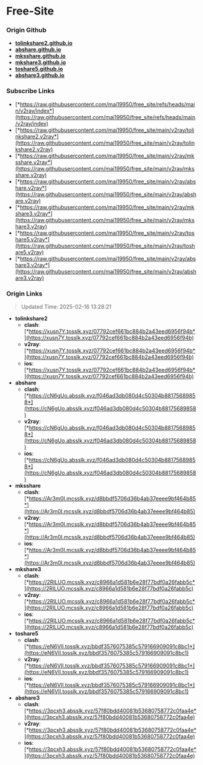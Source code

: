 # Free-Site

### Origin Github

- [**tolinkshare2.github.io**](https://github.com/tolinkshare2/tolinkshare2.github.io)
- [**abshare.github.io**](https://github.com/abshare/abshare.github.io)
- [**mksshare.github.io**](https://github.com/mksshare/mksshare.github.io)
- [**mkshare3.github.io**](https://github.com/mkshare3/mkshare3.github.io)
- [**toshare5.github.io**](https://github.com/toshare5/toshare5.github.io)
- [**abshare3.github.io**](https://github.com/abshare3/abshare3.github.io)

### Subscribe Links

- [*https://raw.githubusercontent.com/mai19950/free_site/refs/heads/main/v2ray/index*](https://raw.githubusercontent.com/mai19950/free_site/refs/heads/main/v2ray/index)
- [*https://raw.githubusercontent.com/mai19950/free_site/main/v2ray/tolinkshare2.v2ray*](https://raw.githubusercontent.com/mai19950/free_site/main/v2ray/tolinkshare2.v2ray)
- [*https://raw.githubusercontent.com/mai19950/free_site/main/v2ray/mksshare.v2ray*](https://raw.githubusercontent.com/mai19950/free_site/main/v2ray/mksshare.v2ray)
- [*https://raw.githubusercontent.com/mai19950/free_site/main/v2ray/abshare.v2ray*](https://raw.githubusercontent.com/mai19950/free_site/main/v2ray/abshare.v2ray)
- [*https://raw.githubusercontent.com/mai19950/free_site/main/v2ray/mkshare3.v2ray*](https://raw.githubusercontent.com/mai19950/free_site/main/v2ray/mkshare3.v2ray)
- [*https://raw.githubusercontent.com/mai19950/free_site/main/v2ray/toshare5.v2ray*](https://raw.githubusercontent.com/mai19950/free_site/main/v2ray/toshare5.v2ray)
- [*https://raw.githubusercontent.com/mai19950/free_site/main/v2ray/abshare3.v2ray*](https://raw.githubusercontent.com/mai19950/free_site/main/v2ray/abshare3.v2ray)

### Origin Links

> Updated Time: 2025-02-16 13:28:21

- **tolinkshare2**
  - **clash**: [*https://xusn7Y.tosslk.xyz/07792cef661bc884b2a43eed6956f94b*](https://xusn7Y.tosslk.xyz/07792cef661bc884b2a43eed6956f94b)
  - **v2ray**: [*https://xusn7Y.tosslk.xyz/07792cef661bc884b2a43eed6956f94b*](https://xusn7Y.tosslk.xyz/07792cef661bc884b2a43eed6956f94b)
  - **ios**: [*https://xusn7Y.tosslk.xyz/07792cef661bc884b2a43eed6956f94b*](https://xusn7Y.tosslk.xyz/07792cef661bc884b2a43eed6956f94b)
- **abshare**
  - **clash**: [*https://cN6gUo.absslk.xyz/f046ad3db080d4c50304b88175689858*](https://cN6gUo.absslk.xyz/f046ad3db080d4c50304b88175689858)
  - **v2ray**: [*https://cN6gUo.absslk.xyz/f046ad3db080d4c50304b88175689858*](https://cN6gUo.absslk.xyz/f046ad3db080d4c50304b88175689858)
  - **ios**: [*https://cN6gUo.absslk.xyz/f046ad3db080d4c50304b88175689858*](https://cN6gUo.absslk.xyz/f046ad3db080d4c50304b88175689858)
- **mksshare**
  - **clash**: [*https://Ar3m0I.mcsslk.xyz/d8bbdf5706d36b4ab37eeee9bf464b85*](https://Ar3m0I.mcsslk.xyz/d8bbdf5706d36b4ab37eeee9bf464b85)
  - **v2ray**: [*https://Ar3m0I.mcsslk.xyz/d8bbdf5706d36b4ab37eeee9bf464b85*](https://Ar3m0I.mcsslk.xyz/d8bbdf5706d36b4ab37eeee9bf464b85)
  - **ios**: [*https://Ar3m0I.mcsslk.xyz/d8bbdf5706d36b4ab37eeee9bf464b85*](https://Ar3m0I.mcsslk.xyz/d8bbdf5706d36b4ab37eeee9bf464b85)
- **mkshare3**
  - **clash**: [*https://2RlLUO.mcsslk.xyz/c8966a1d581b6e28f77bdf0a26fabb5c*](https://2RlLUO.mcsslk.xyz/c8966a1d581b6e28f77bdf0a26fabb5c)
  - **v2ray**: [*https://2RlLUO.mcsslk.xyz/c8966a1d581b6e28f77bdf0a26fabb5c*](https://2RlLUO.mcsslk.xyz/c8966a1d581b6e28f77bdf0a26fabb5c)
  - **ios**: [*https://2RlLUO.mcsslk.xyz/c8966a1d581b6e28f77bdf0a26fabb5c*](https://2RlLUO.mcsslk.xyz/c8966a1d581b6e28f77bdf0a26fabb5c)
- **toshare5**
  - **clash**: [*https://eN6VIl.tosslk.xyz/bbdf3576075385c579166909091c8bc1*](https://eN6VIl.tosslk.xyz/bbdf3576075385c579166909091c8bc1)
  - **v2ray**: [*https://eN6VIl.tosslk.xyz/bbdf3576075385c579166909091c8bc1*](https://eN6VIl.tosslk.xyz/bbdf3576075385c579166909091c8bc1)
  - **ios**: [*https://eN6VIl.tosslk.xyz/bbdf3576075385c579166909091c8bc1*](https://eN6VIl.tosslk.xyz/bbdf3576075385c579166909091c8bc1)
- **abshare3**
  - **clash**: [*https://3pcxh3.absslk.xyz/57f80bdd40081b53680758772c0faa4e*](https://3pcxh3.absslk.xyz/57f80bdd40081b53680758772c0faa4e)
  - **v2ray**: [*https://3pcxh3.absslk.xyz/57f80bdd40081b53680758772c0faa4e*](https://3pcxh3.absslk.xyz/57f80bdd40081b53680758772c0faa4e)
  - **ios**: [*https://3pcxh3.absslk.xyz/57f80bdd40081b53680758772c0faa4e*](https://3pcxh3.absslk.xyz/57f80bdd40081b53680758772c0faa4e)
